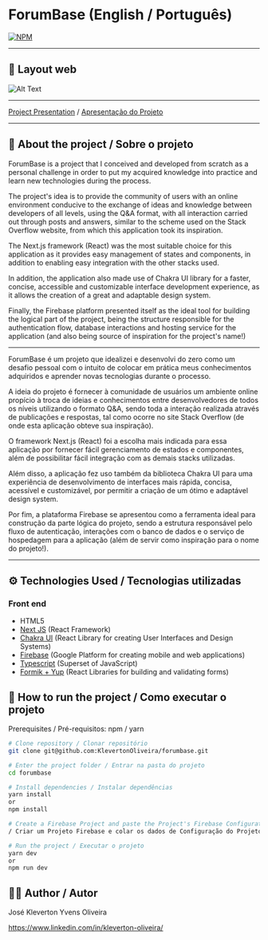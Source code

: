 # ForumBase (English / Português)
[![NPM](https://img.shields.io/npm/l/react)](https://github.com/KlevertonOliveira/forumbase/blob/main/LICENSE)

---

## :art: Layout web
![Alt Text](project-preview/ip-address-tracker.gif)


---

[Project Presentation](https://forumbase-96f40.web.app/) /
[Apresentação do Projeto](https://forumbase-96f40.web.app/)

---

## :mag_right: About the project / Sobre o projeto

ForumBase is a project that I conceived and developed from scratch as a personal challenge in order to put my acquired knowledge into practice and learn new technologies during the process.

The project's idea is to provide the community of users with an online environment conducive to the exchange of ideas and knowledge between developers of all levels, using the Q&A format, with all interaction carried out through posts and answers, similar to the scheme used on the Stack Overflow website, from which this application took its inspiration.

The Next.js framework (React) was the most suitable choice for this application as it provides easy management of states and components, in addition to enabling easy integration with the other stacks used.

In addition, the application also made use of Chakra UI library for a faster, concise, accessible and customizable interface development experience, as it allows the creation of a great and adaptable design system.

Finally, the Firebase platform presented itself as the ideal tool for building the logical part of the project, being the structure responsible for the authentication flow, database interactions and hosting service for the application (and also being source of inspiration for the project's name!)

---

ForumBase é um projeto que idealizei e desenvolvi do zero como um desafio pessoal com o intuito de colocar em prática meus conhecimentos adquiridos e aprender novas tecnologias durante o processo.

A ideia do projeto é fornecer à comunidade de usuários um ambiente online propício à troca de ideias e conhecimentos entre desenvolvedores de todos os níveis utilizando o formato Q&A, sendo toda a interação realizada através de publicações e respostas, tal como ocorre no site Stack Overflow (de onde esta aplicação obteve sua inspiração).

O framework Next.js (React) foi a escolha mais indicada para essa aplicação por fornecer fácil gerenciamento de estados e componentes, além de possibilitar fácil integração com as demais stacks utilizadas.

Além disso, a aplicação fez uso também da biblioteca Chakra UI para uma experiência de desenvolvimento de interfaces mais rápida, concisa, acessível e customizável, por permitir a criação de um ótimo e adaptável design system.

Por fim, a plataforma Firebase se apresentou como a ferramenta ideal para construção da parte lógica do projeto, sendo a estrutura responsável pelo fluxo de autenticação, interações com o banco de dados e o serviço de hospedagem para a aplicação (além de servir como inspiração para o nome do projeto!).

---

## :gear: Technologies Used / Tecnologias utilizadas

### Front end
- HTML5
- [Next JS](https://nextjs.org/) (React Framework)
- [Chakra UI](https://chakra-ui.com/) (React Library for creating User Interfaces and Design Systems)
- [Firebase](https://firebase.google.com/) (Google Platform for creating mobile and web applications)
- [Typescript](https://www.typescriptlang.org/) (Superset of JavaScript)
- [Formik + Yup](https://formik.org/) (React Libraries for building and validating forms)

## :file_folder: How to run the project / Como executar o projeto

Prerequisites / Pré-requisitos: npm / yarn

```bash
# Clone repository / Clonar repositório
git clone git@github.com:KlevertonOliveira/forumbase.git

# Enter the project folder / Entrar na pasta do projeto
cd forumbase

# Install dependencies / Instalar dependências
yarn install 
or 
npm install

# Create a Firebase Project and paste the Project's Firebase Configuration data at .env.local file, following the .env.example file model 
/ Criar um Projeto Firebase e colar os dados de Configuração do Projeto Firebase no arquivo .env.local, seguindo o modelo do arquivo .env.example

# Run the project / Executar o projeto
yarn dev
or
npm run dev
```

## :raising_hand_man: Author / Autor

José Kleverton Yvens Oliveira

https://www.linkedin.com/in/kleverton-oliveira/
